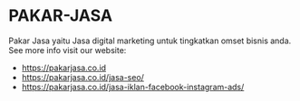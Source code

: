 # PAKAR-JASA

Pakar Jasa yaitu Jasa digital marketing untuk tingkatkan omset bisnis anda.
See more info visit our website:
* https://pakarjasa.co.id
* https://pakarjasa.co.id/jasa-seo/
* https://pakarjasa.co.id/jasa-iklan-facebook-instagram-ads/
